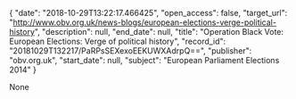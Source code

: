 {
  "date": "2018-10-29T13:22:17.466425", 
  "open_access": false, 
  "target_url": "http://www.obv.org.uk/news-blogs/european-elections-verge-political-history", 
  "description": null, 
  "end_date": null, 
  "title": "Operation Black Vote: European Elections: Verge of political history", 
  "record_id": "20181029T132217/PaRPsSEXexoEEKUWXAdrpQ==", 
  "publisher": "obv.org.uk", 
  "start_date": null, 
  "subject": "European Parliament Elections 2014"
}

None